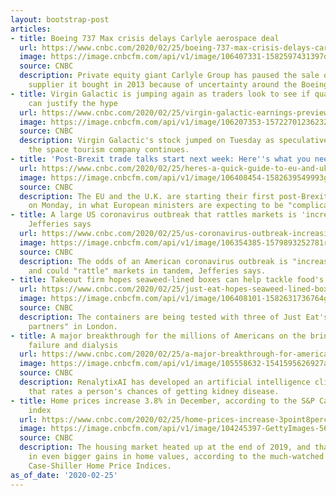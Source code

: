 ```yaml
---
layout: bootstrap-post
articles:
- title: Boeing 737 Max crisis delays Carlyle aerospace deal
  url: https://www.cnbc.com/2020/02/25/boeing-737-max-crisis-delays-carlyle-aerospace-deal.html
  image: https://image.cnbcfm.com/api/v1/image/106407331-1582597431397delta_2015-12-08t120000z_1611750646_gf10000258904_rtrmadp_3_boeing-737max.jpg?v=1582597575
  source: CNBC
  description: Private equity giant Carlyle Group has paused the sale of an engine-parts
    supplier it bought in 2013 because of uncertainty around the Boeing 737 Max.
- title: Virgin Galactic is jumping again as traders look to see if quarterly report
    can justify the hype
  url: https://www.cnbc.com/2020/02/25/virgin-galactic-earnings-preview-stock-spce.html
  image: https://image.cnbcfm.com/api/v1/image/106207353-15722701236232019-10-28t133956z_1515280261_rc193e2fbff0_rtrmadp_3_virgin-galactic-ipo.jpg?v=1572270166
  source: CNBC
  description: Virgin Galactic's stock jumped on Tuesday as speculative trading in
    the space tourism company continues.
- title: 'Post-Brexit trade talks start next week: Here''s what you need to know'
  url: https://www.cnbc.com/2020/02/25/heres-a-quick-guide-to-eu-and-uk-post-brexit-talks.html
  image: https://image.cnbcfm.com/api/v1/image/106408454-1582639549993gettyimages-1198350880.jpeg?v=1582639580
  source: CNBC
  description: The EU and the U.K. are starting their first post-Brexit trade talks
    on Monday, in what European ministers are expecting to be "complicated" negotiations.
- title: A large US coronavirus outbreak that rattles markets is 'increasingly likely,'
    Jefferies says
  url: https://www.cnbc.com/2020/02/25/us-coronavirus-outbreak-increasingly-likely-and-could-drag-markets-jefferies-says.html
  image: https://image.cnbcfm.com/api/v1/image/106354385-1579893252781rts2zlfe.jpg?v=1582304127
  source: CNBC
  description: The odds of an American coronavirus outbreak is "increasingly likely"
    and could "rattle" markets in tandem, Jefferies says.
- title: Takeout firm hopes seaweed-lined boxes can help tackle food's plastic problem
  url: https://www.cnbc.com/2020/02/25/just-eat-hopes-seaweed-lined-boxes-can-help-tackle-plastic-problem.html
  image: https://image.cnbcfm.com/api/v1/image/106408101-1582631736764gettyimages-506884946.jpeg?v=1582631886
  source: CNBC
  description: The containers are being tested with three of Just Eat's "restaurant
    partners" in London.
- title: A major breakthrough for the millions of Americans on the brink of kidney
    failure and dialysis
  url: https://www.cnbc.com/2020/02/25/a-major-breakthrough-for-americans-on-the-brink-of-kidney-dialysis.html
  image: https://image.cnbcfm.com/api/v1/image/105558632-1541595626927ap_18271751960918.jpg?v=1582294361
  source: CNBC
  description: RenalytixAI has developed an artificial intelligence clinical diagnostic
    that rates a person's chances of getting kidney disease.
- title: Home prices increase 3.8% in December, according to the S&P Case-Shiller
    index
  url: https://www.cnbc.com/2020/02/25/home-prices-increase-3point8percent-in-december-per-sp-case-shiller.html
  image: https://image.cnbcfm.com/api/v1/image/104245397-GettyImages-567411717.jpg?v=1582583168
  source: CNBC
  description: The housing market heated up at the end of 2019, and that was reflected
    in even bigger gains in home values, according to the much-watched S&P CoreLogic
    Case-Shiller Home Price Indices.
as_of_date: '2020-02-25'
---
```


